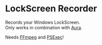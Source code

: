 # LockScreen Recorder

Records your Windows LockScreen.  
Only works in combination with <a href="https://store.steampowered.com/app/2726120/Aura_Wallpaper/">Aura</a>.

Needs <a href="https://ffmpeg.org/">FFmpeg</a> and <a href="https://learn.microsoft.com/de-de/sysinternals/downloads/psexec">PSExec</a>!
